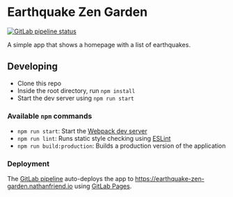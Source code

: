 # Earthquake Zen Garden

<a href="https://gitlab.com/nfriend/earthquake-zen-garden/pipelines/latest" target="_blank"><img src="https://gitlab.com/nfriend/earthquake-zen-garden/badges/master/pipeline.svg" alt="GitLab pipeline status"></a>

A simple app that shows a homepage with a list of earthquakes.

## Developing

- Clone this repo
- Inside the root directory, run `npm install`
- Start the dev server using `npm run start`

### Available `npm` commands

- `npm run start`: Start the [Webpack dev
  server](https://webpack.js.org/configuration/dev-server/)
- `npm run lint`: Runs static style checking using [ESLint](https://eslint.org/)
- `npm run build:production`: Builds a production version of the application

### Deployment

The [GitLab pipeline](.gitlab-ci.yml) auto-deploys the app to
https://earthquake-zen-garden.nathanfriend.io using [GitLab
Pages](https://docs.gitlab.com/ee/user/project/pages/).

